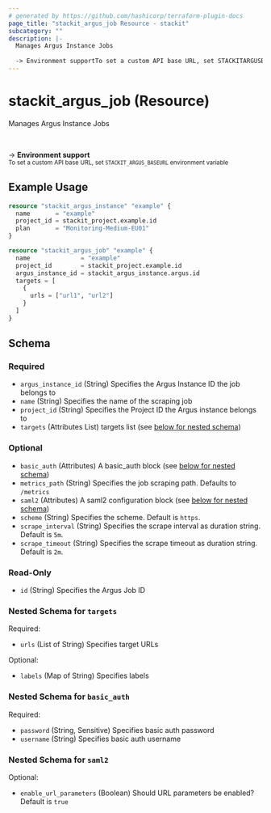 ```yaml
---
# generated by https://github.com/hashicorp/terraform-plugin-docs
page_title: "stackit_argus_job Resource - stackit"
subcategory: ""
description: |-
  Manages Argus Instance Jobs
  
  -> Environment supportTo set a custom API base URL, set STACKITARGUSBASEURL environment variable
---
```


# stackit_argus_job (Resource)

Manages Argus Instance Jobs

<br />

-> __Environment support__<br /><small>To set a custom API base URL, set <code>STACKIT_ARGUS_BASEURL</code> environment variable </small>

## Example Usage

```terraform
resource "stackit_argus_instance" "example" {
  name       = "example"
  project_id = stackit_project.example.id
  plan       = "Monitoring-Medium-EU01"
}

resource "stackit_argus_job" "example" {
  name              = "example"
  project_id        = stackit_project.example.id
  argus_instance_id = stackit_argus_instance.argus.id
  targets = [
    {
      urls = ["url1", "url2"]
    }
  ]
}
```

<!-- schema generated by tfplugindocs -->
## Schema

### Required

- `argus_instance_id` (String) Specifies the Argus Instance ID the job belongs to
- `name` (String) Specifies the name of the scraping job
- `project_id` (String) Specifies the Project ID the Argus instance belongs to
- `targets` (Attributes List) targets list (see [below for nested schema](#nestedatt--targets))

### Optional

- `basic_auth` (Attributes) A basic_auth block (see [below for nested schema](#nestedatt--basic_auth))
- `metrics_path` (String) Specifies the job scraping path. Defaults to `/metrics`
- `saml2` (Attributes) A saml2 configuration block (see [below for nested schema](#nestedatt--saml2))
- `scheme` (String) Specifies the scheme. Default is `https`.
- `scrape_interval` (String) Specifies the scrape interval as duration string. Default is `5m`.
- `scrape_timeout` (String) Specifies the scrape timeout as duration string. Default is `2m`.

### Read-Only

- `id` (String) Specifies the Argus Job ID

<a id="nestedatt--targets"></a>
### Nested Schema for `targets`

Required:

- `urls` (List of String) Specifies target URLs

Optional:

- `labels` (Map of String) Specifies labels


<a id="nestedatt--basic_auth"></a>
### Nested Schema for `basic_auth`

Required:

- `password` (String, Sensitive) Specifies basic auth password
- `username` (String) Specifies basic auth username


<a id="nestedatt--saml2"></a>
### Nested Schema for `saml2`

Optional:

- `enable_url_parameters` (Boolean) Should URL parameters be enabled? Default is `true`


